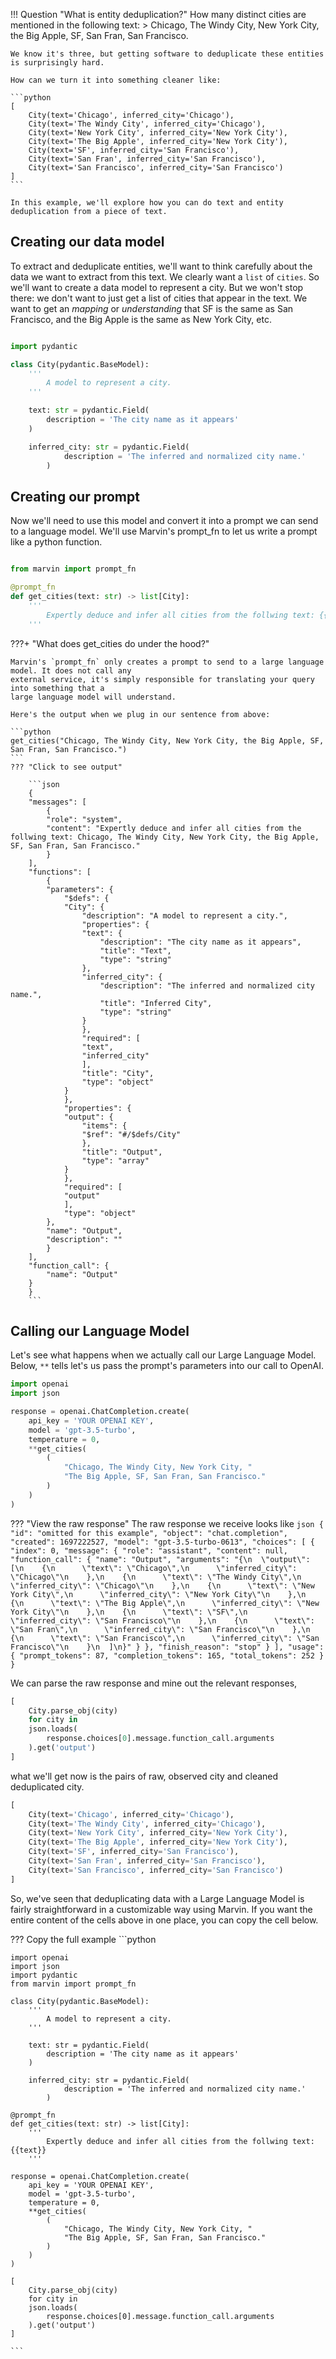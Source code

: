
!!! Question "What is entity deduplication?"
    How many distinct cities are mentioned in the following text:
    > Chicago, The Windy City, New York City, the Big Apple, SF, San Fran, San Francisco. 

    We know it's three, but getting software to deduplicate these entities is surprisingly hard. 
    
    How can we turn it into something cleaner like:

    ```python
    [
        City(text='Chicago', inferred_city='Chicago'),
        City(text='The Windy City', inferred_city='Chicago'),
        City(text='New York City', inferred_city='New York City'),
        City(text='The Big Apple', inferred_city='New York City'),
        City(text='SF', inferred_city='San Francisco'),
        City(text='San Fran', inferred_city='San Francisco'),
        City(text='San Francisco', inferred_city='San Francisco')
    ]
    ```
    
    In this example, we'll explore how you can do text and entity deduplication from a piece of text. 



## Creating our data model

To extract and deduplicate entities, we'll want to think carefully about the data we want to extract from this text. We clearly want a `list` of `cities`. So we'll want to create a data model to represent a city. But we won't stop there: 
we don't want to just get a list of cities that appear in the text. We want to get an *mapping* or *understanding* that SF is the same as San Francisco, and the Big Apple is the same as New York City, etc. 

```python

import pydantic

class City(pydantic.BaseModel):
    '''
        A model to represent a city.
    '''

    text: str = pydantic.Field(
        description = 'The city name as it appears'
    )

    inferred_city: str = pydantic.Field(
            description = 'The inferred and normalized city name.'
        )
```

## Creating our prompt

Now we'll need to use this model and convert it into a prompt we can send to a language model. We'll use Marvin's
prompt_fn to let us write a prompt like a python function. 

```python

from marvin import prompt_fn

@prompt_fn
def get_cities(text: str) -> list[City]:
    '''
        Expertly deduce and infer all cities from the follwing text: {{text}}
    '''

```

???+ "What does get_cities do under the hood?"

    Marvin's `prompt_fn` only creates a prompt to send to a large language model. It does not call any 
    external service, it's simply responsible for translating your query into something that a 
    large language model will understand. 

    Here's the output when we plug in our sentence from above:

    ```python
    get_cities("Chicago, The Windy City, New York City, the Big Apple, SF, San Fran, San Francisco.")
    ```
    ??? "Click to see output"

        ```json
        {
        "messages": [
            {
            "role": "system",
            "content": "Expertly deduce and infer all cities from the follwing text: Chicago, The Windy City, New York City, the Big Apple, SF, San Fran, San Francisco."
            }
        ],
        "functions": [
            {
            "parameters": {
                "$defs": {
                "City": {
                    "description": "A model to represent a city.",
                    "properties": {
                    "text": {
                        "description": "The city name as it appears",
                        "title": "Text",
                        "type": "string"
                    },
                    "inferred_city": {
                        "description": "The inferred and normalized city name.",
                        "title": "Inferred City",
                        "type": "string"
                    }
                    },
                    "required": [
                    "text",
                    "inferred_city"
                    ],
                    "title": "City",
                    "type": "object"
                }
                },
                "properties": {
                "output": {
                    "items": {
                    "$ref": "#/$defs/City"
                    },
                    "title": "Output",
                    "type": "array"
                }
                },
                "required": [
                "output"
                ],
                "type": "object"
            },
            "name": "Output",
            "description": ""
            }
        ],
        "function_call": {
            "name": "Output"
        }
        }
        ```


## Calling our Language Model

Let's see what happens when we actually call our Large Language Model. Below, ``**`` tells let's us pass the prompt's parameters into our call to OpenAI.

```python
import openai
import json

response = openai.ChatCompletion.create(
    api_key = 'YOUR OPENAI KEY',
    model = 'gpt-3.5-turbo',
    temperature = 0,
    **get_cities(
        (
            "Chicago, The Windy City, New York City, "
            "The Big Apple, SF, San Fran, San Francisco."
        )
    )
)
```

??? "View the raw response"
    The raw response we receive looks like 
    ```json
    {
        "id": "omitted for this example",
        "object": "chat.completion",
        "created": 1697222527,
        "model": "gpt-3.5-turbo-0613",
        "choices": [
            {
            "index": 0,
            "message": {
                "role": "assistant",
                "content": null,
                "function_call": {
                "name": "Output",
                "arguments": "{\n  \"output\": [\n    {\n      \"text\": \"Chicago\",\n      \"inferred_city\": \"Chicago\"\n    },\n    {\n      \"text\": \"The Windy City\",\n      \"inferred_city\": \"Chicago\"\n    },\n    {\n      \"text\": \"New York City\",\n      \"inferred_city\": \"New York City\"\n    },\n    {\n      \"text\": \"The Big Apple\",\n      \"inferred_city\": \"New York City\"\n    },\n    {\n      \"text\": \"SF\",\n      \"inferred_city\": \"San Francisco\"\n    },\n    {\n      \"text\": \"San Fran\",\n      \"inferred_city\": \"San Francisco\"\n    },\n    {\n      \"text\": \"San Francisco\",\n      \"inferred_city\": \"San Francisco\"\n    }\n  ]\n}"
                }
            },
            "finish_reason": "stop"
            }
        ],
        "usage": {
            "prompt_tokens": 87,
            "completion_tokens": 165,
            "total_tokens": 252
        }
    }
    ```

We can parse the raw response and mine out the relevant responses, 

```python
[
    City.parse_obj(city) 
    for city in 
    json.loads(
        response.choices[0].message.function_call.arguments
    ).get('output')
]
```

what we'll get now is the pairs of raw, observed city and cleaned deduplicated city.

```python
[
    City(text='Chicago', inferred_city='Chicago'),
    City(text='The Windy City', inferred_city='Chicago'),
    City(text='New York City', inferred_city='New York City'),
    City(text='The Big Apple', inferred_city='New York City'),
    City(text='SF', inferred_city='San Francisco'),
    City(text='San Fran', inferred_city='San Francisco'),
    City(text='San Francisco', inferred_city='San Francisco')
]
```

So, we've seen that deduplicating data with a Large Language Model is fairly straightforward
in a customizable way using Marvin. If you want the entire content of the cells above in 
one place, you can copy the cell below.

??? Copy the full example
    ```python

    import openai
    import json
    import pydantic
    from marvin import prompt_fn

    class City(pydantic.BaseModel):
        '''
            A model to represent a city.
        '''

        text: str = pydantic.Field(
            description = 'The city name as it appears'
        )

        inferred_city: str = pydantic.Field(
                description = 'The inferred and normalized city name.'
            )

    @prompt_fn
    def get_cities(text: str) -> list[City]:
        '''
            Expertly deduce and infer all cities from the follwing text: {{text}}
        '''

    response = openai.ChatCompletion.create(
        api_key = 'YOUR OPENAI KEY',
        model = 'gpt-3.5-turbo',
        temperature = 0,
        **get_cities(
            (
                "Chicago, The Windy City, New York City, "
                "The Big Apple, SF, San Fran, San Francisco."
            )
        )
    )

    [
        City.parse_obj(city) 
        for city in 
        json.loads(
            response.choices[0].message.function_call.arguments
        ).get('output')
    ]

    ```